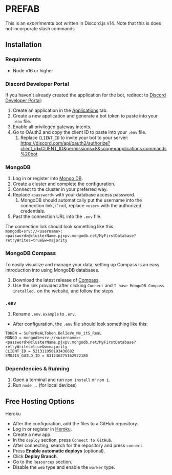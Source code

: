# PREFAB
This is an *experimental* bot written in Discord.js v14. Note that this is does not incorporate slash commands

## Installation
### Requirements
- Node v16 or higher

### Discord Developer Portal
If you haven't already created the application for the bot, redirect to [Discord Developer Portal](https://discord.com/developers/docs/intro):
1. Create an application in the [Applications](https://discord.com/developers/applications) tab.
2. Create a new application and generate a bot token to paste into your `.env` file.
3. Enable all privileged gateway intents.
4. Go to OAuth2 and copy the client ID to paste into your `.env` file.
   1. Replace `CLIENT_ID` to invite your bot to your server: https://discord.com/api/oauth2/authorize?client_id=CLIENT_ID&permissions=8&scope=applications.commands%20bot

### MongoDB
1. Log in or register into [Mongo DB](https://www.mongodb.com/).
2. Create a cluster and complete the configuration.
3. Connect to the cluster in your preferred way.
4. Replace `<password>` with your database access password. 
   1. MongoDB should automatically put the username into the connection link, if not, replace `<user>` with the authorized credentials.
5. Past the connection URL into the `.env` file.

The connection link should look something like this: `mongodb+srv://<username>:<password>@clusterName.pjxpv.mongodb.net/MyFirstDatabase?retryWrites=true&w=majority`

### MongoDB Compass
To easily visualize and manage your data, setting up Compass is an easy introduction into using MongoDB databases.
1. Download the latest release of [Compass](https://www.mongodb.com/products/tools/compass).
2. Use the link provided after clicking `Connect` and `I have MongoDB Compass installed.` on the website, and follow the steps.

### `.env`
1. Rename `.env.example` to `.env`.
- After configuration, the `.env` file should look something like this:

```env
TOKEN = SuPerReALToken.BelIeVe_Me_itS_ReaL
MONGO = mongodb+srv://<username>:<password>@clusterName.pjxpv.mongodb.net/MyFirstDatabase?retryWrites=true&w=majority
CLIENT_ID = 521311050193436682
EMOJIS_GUILD_ID = 831236275162972180
```

### Dependencies & Running
1. Open a terminal and run `npm install` or `npm i`.
2. Run `node .`. (for local devices)

## Free Hosting Options
Heroku
   - After the configuration, add the files to a GitHub repository.
   - Log in or register in [Heroku](https://id.heroku.com/login).
   - Create a new app.
   - In the `deploy` section, press `Connect to GitHub`.
   - After connecting, search for the repository and press `connect`.
   - Press **Enable automatic deploys** (optional).
   - Click **Deploy Branch**.
   - Go to the `Resources` section.
   - Disable the `web` type and enable the `worker` type.
